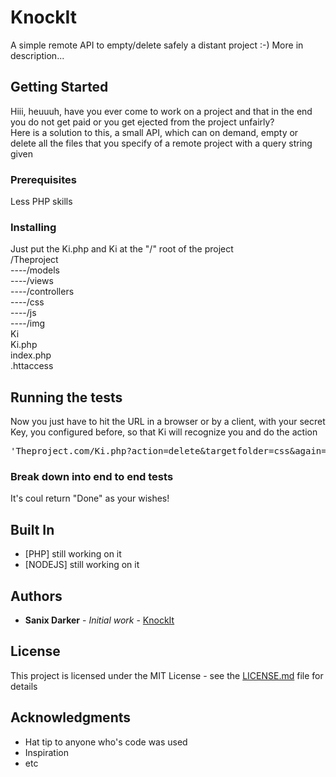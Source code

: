 # KnockIt

A simple remote API to empty/delete safely a distant project :-) More in description...

## Getting Started

Hiii, heuuuh, have you ever come to work on a project and that in the end you do not get paid or you get ejected from the project unfairly?<br>
Here is a solution to this, a small API, which can on demand, empty or delete all the files that you specify of a remote project with a query string given

### Prerequisites

Less PHP skills


### Installing

Just put the Ki.php and Ki at the "/" root of the project<br>
/Theproject<br>
  ----/models<br>
  ----/views<br>
  ----/controllers<br>
  ----/css<br>
  ----/js<br>
  ----/img<br>
  Ki<br>
  Ki.php<br>
  index.php<br>
  .httaccess<br>

## Running the tests
Now you just have to hit the URL in a browser or by a client, with your secret Key, you configured before, so that Ki will recognize you and do the action<br>

<pre>'Theproject.com/Ki.php?action=delete&targetfolder=css&again=js&key=SanixDarker'</pre>

### Break down into end to end tests

It's coul return "Done" as your wishes!

## Built In
* [PHP] still working on it
* [NODEJS] still working on it

## Authors

* **Sanix Darker** - *Initial work* - [KnockIt](https://github.com/KnockIt)

## License

This project is licensed under the MIT License - see the [LICENSE.md](LICENSE.md) file for details

## Acknowledgments

* Hat tip to anyone who's code was used
* Inspiration
* etc

